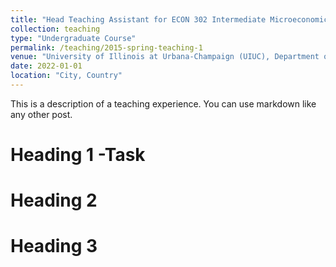 ```yaml
---
title: "Head Teaching Assistant for ECON 302 Intermediate Microeconomics"
collection: teaching
type: "Undergraduate Course"
permalink: /teaching/2015-spring-teaching-1
venue: "University of Illinois at Urbana-Champaign (UIUC), Department of Economics"
date: 2022-01-01 
location: "City, Country"
---
```


This is a description of a teaching experience. You can use markdown like any other post.

Heading 1
-Task
======

Heading 2
======

Heading 3
======
